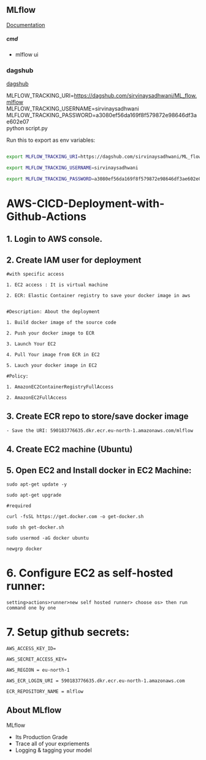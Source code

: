 ## MLflow

[Documentation](https://mlflow.org/docs/latest/index.html)


##### cmd
- mlflow ui

### dagshub
[dagshub](https://dagshub.com/)

MLFLOW_TRACKING_URI=https://dagshub.com/sirvinaysadhwani/ML_flow.mlflow \
MLFLOW_TRACKING_USERNAME=sirvinaysadhwani \
MLFLOW_TRACKING_PASSWORD=a3080ef56da169f8f579872e98646df3ae602e07 \
python script.py

Run this to export as env variables:

```bash

export MLFLOW_TRACKING_URI=https://dagshub.com/sirvinaysadhwani/ML_flow.mlflow

export MLFLOW_TRACKING_USERNAME=sirvinaysadhwani

export MLFLOW_TRACKING_PASSWORD=a3080ef56da169f8f579872e98646df3ae602e07

```



# AWS-CICD-Deployment-with-Github-Actions

## 1. Login to AWS console.

## 2. Create IAM user for deployment

	#with specific access

	1. EC2 access : It is virtual machine

	2. ECR: Elastic Container registry to save your docker image in aws


	#Description: About the deployment

	1. Build docker image of the source code

	2. Push your docker image to ECR

	3. Launch Your EC2 

	4. Pull Your image from ECR in EC2

	5. Lauch your docker image in EC2

	#Policy:

	1. AmazonEC2ContainerRegistryFullAccess

	2. AmazonEC2FullAccess

	
## 3. Create ECR repo to store/save docker image
    - Save the URI: 590183776635.dkr.ecr.eu-north-1.amazonaws.com/mlflow


## 4. Create EC2 machine (Ubuntu) 

## 5. Open EC2 and Install docker in EC2 Machine:

	sudo apt-get update -y

	sudo apt-get upgrade
	
	#required

	curl -fsSL https://get.docker.com -o get-docker.sh

	sudo sh get-docker.sh

	sudo usermod -aG docker ubuntu

	newgrp docker
	
# 6. Configure EC2 as self-hosted runner:
    setting>actions>runner>new self hosted runner> choose os> then run command one by one


# 7. Setup github secrets:

    AWS_ACCESS_KEY_ID=

    AWS_SECRET_ACCESS_KEY=

    AWS_REGION = eu-north-1

    AWS_ECR_LOGIN_URI = 590183776635.dkr.ecr.eu-north-1.amazonaws.com

    ECR_REPOSITORY_NAME = mlflow




## About MLflow 
MLflow

 - Its Production Grade
 - Trace all of your expriements
 - Logging & tagging your model
